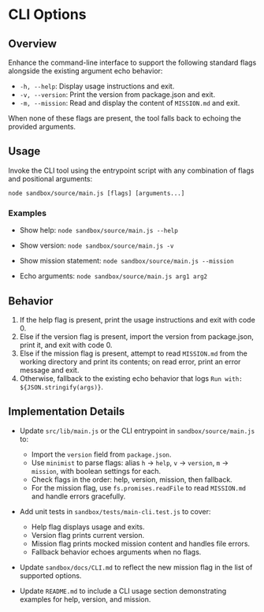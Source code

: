 # CLI Options

## Overview

Enhance the command-line interface to support the following standard flags alongside the existing argument echo behavior:

- `-h, --help`: Display usage instructions and exit.
- `-v, --version`: Print the version from package.json and exit.
- `-m, --mission`: Read and display the content of `MISSION.md` and exit.

When none of these flags are present, the tool falls back to echoing the provided arguments.

## Usage

Invoke the CLI tool using the entrypoint script with any combination of flags and positional arguments:
```
node sandbox/source/main.js [flags] [arguments...]
```

### Examples

- Show help:
  `node sandbox/source/main.js --help`

- Show version:
  `node sandbox/source/main.js -v`

- Show mission statement:
  `node sandbox/source/main.js --mission`

- Echo arguments:
  `node sandbox/source/main.js arg1 arg2`

## Behavior

1. If the help flag is present, print the usage instructions and exit with code 0.
2. Else if the version flag is present, import the version from package.json, print it, and exit with code 0.
3. Else if the mission flag is present, attempt to read `MISSION.md` from the working directory and print its contents; on read error, print an error message and exit.
4. Otherwise, fallback to the existing echo behavior that logs `Run with: ${JSON.stringify(args)}`.

## Implementation Details

- Update `src/lib/main.js` or the CLI entrypoint in `sandbox/source/main.js` to:
  - Import the `version` field from `package.json`.
  - Use `minimist` to parse flags: alias `h` → `help`, `v` → `version`, `m` → `mission`, with boolean settings for each.
  - Check flags in the order: help, version, mission, then fallback.
  - For the mission flag, use `fs.promises.readFile` to read `MISSION.md` and handle errors gracefully.

- Add unit tests in `sandbox/tests/main-cli.test.js` to cover:
  - Help flag displays usage and exits.
  - Version flag prints current version.
  - Mission flag prints mocked mission content and handles file errors.
  - Fallback behavior echoes arguments when no flags.

- Update `sandbox/docs/CLI.md` to reflect the new mission flag in the list of supported options.
- Update `README.md` to include a CLI usage section demonstrating examples for help, version, and mission.
